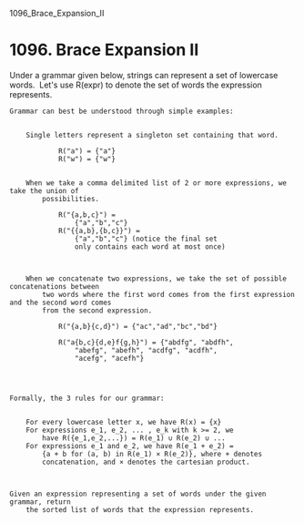 1096_Brace_Expansion_II
# 1096. Brace Expansion II

Under a grammar given below, strings can represent a set of lowercase words.  Let's use
        R(expr) to denote the set of words the expression
        represents.

    Grammar can best be understood through simple examples:

    
        Single letters represent a singleton set containing that word.
            
                R("a") = {"a"}
                R("w") = {"w"}
            
        
        When we take a comma delimited list of 2 or more expressions, we take the union of
            possibilities.
            
                R("{a,b,c}") =
                    {"a","b","c"}
                R("{{a,b},{b,c}}") =
                    {"a","b","c"} (notice the final set
                    only contains each word at most once)
                
            
        
        When we concatenate two expressions, we take the set of possible concatenations between
            two words where the first word comes from the first expression and the second word comes
            from the second expression.
            
                R("{a,b}{c,d}") = {"ac","ad","bc","bd"}
                
                R("a{b,c}{d,e}f{g,h}") = {"abdfg", "abdfh",
                    "abefg", "abefh", "acdfg", "acdfh",
                    "acefg", "acefh"}
            
        
    

    Formally, the 3 rules for our grammar:

    
        For every lowercase letter x, we have R(x) = {x}
        For expressions e_1, e_2, ... , e_k with k >= 2, we
            have R({e_1,e_2,...}) = R(e_1) ∪ R(e_2) ∪ ...
        For expressions e_1 and e_2, we have R(e_1 + e_2) =
            {a + b for (a, b) in R(e_1) × R(e_2)}, where + denotes
            concatenation, and × denotes the cartesian product.
        
    

    Given an expression representing a set of words under the given grammar, return
        the sorted list of words that the expression represents.